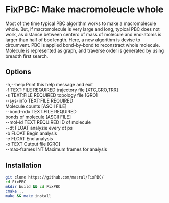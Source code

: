 # FixPBC: Make macromoleucle whole 
Most of the time typical PBC algorithm works to make a macromolecule whole. But, if macromolecule is very large and long, typical PBC does not work, as distance between centero of mass of molecule and end-atoms is larger than half of box length. Here, a new algorithm is devise to circumvent. PBC is applied bond-by-bond to reconstract whole molecule. Molecule is represented as graph, and traverse order is generated by using breadth first search.  

## Options  

  -h,--help                   Print this help message and exit   
  -f TEXT:FILE REQUIRED       trajectory file [XTC,GRO,TRR]   
  -s TEXT:FILE REQUIRED       topology file [GRO]    
  --sys-info TEXT:FILE REQUIRED    
                              Molecule counts [ASCII FILE]   
  --bond-ndx TEXT:FILE REQUIRED   
                              bonds of molecule [ASCII FILE]   
  --mol-id TEXT REQUIRED      ID of molecule   
  --dt FLOAT                  analyzie every dt ps   
  -b FLOAT                    Begin analysis    
  -e FLOAT                    End analysis   
  -o TEXT                     Output file [GRO]   
  --max-frames INT            Maximum frames for analysis   

## Installation
```bash 
git clone https://github.com/masrul/FixPBC/
cd FixPBC
mkdir build && cd FixPBC
cmake ..
make && make install
```
